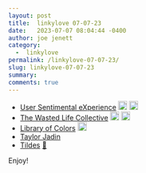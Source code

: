 ```yaml
---
layout: post
title:  linkylove 07-07-23
date:   2023-07-07 08:04:44 -0400
author: joe jenett
category:
  -  linkylove
permalink: /linkylove-07-07-23/
slug: linkylove-07-07-23
summary: 
comments: true
---
```

<ul class="linkylove">
	<li><a title="User Sentimental eXperience" href="https://hub.xpub.nl/sandbot/Nami_Researchlog/">User Sentimental eXperience</a> <a class="normaltext" title="source" href="https://tinyawards.net/"><img src="https://iwebthings.joejenett.com/images/left-arrow.png" alt="" width="18"></a> <a class="normaltext" title="source" href="https://waxy.org/2023/07/tiny-awards-finalists-announced-public-voting-open-until-july-20/"><img src="https://iwebthings.joejenett.com/images/left-arrow.png" alt="" width="18"></a></li>
	<li><a title="The Wasted Life Collective" href="https://wastedlife.org/">The Wasted Life Collective</a> <a class="normaltext" title="source" href="https://wiby.org/surprise/"><img src="https://iwebthings.joejenett.com/images/left-arrow.png" alt="" width="18"></a> <a class="normaltext" title="source" href="https://sizeof.cat/post/website-discovery/"><img src="https://iwebthings.joejenett.com/images/left-arrow.png" alt="" width="18"></a></li>
	<li><a class="normaltext" title="Library of Colors" href="https://library-of-colors.glitch.me/">Library of Colors</a> <a class="normaltext" title="source" href="https://johnjohnston.info/blog/sunday-serendipity/"><img src="https://iwebthings.joejenett.com/images/left-arrow.png" alt="" width="18"></a></li>
	<li><a title="Taylor Jadin" href="https://jadin.me/">Taylor Jadin</a></li>
	<li><a title="Tildes" href="https://tildes.net/">Tildes</a> <a href="https://pinboard.in/u:garrettc">📌</a></li>
</ul>
<p>Enjoy!</p>
<a href="https://brid.gy/publish/mastodon"></a>